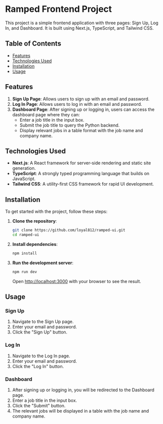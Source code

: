 # Ramped Frontend Project

This project is a simple frontend application with three pages: Sign Up, Log In, and Dashboard. It is built using Next.js, TypeScript, and Tailwind CSS.

## Table of Contents

- [Features](#features)
- [Technologies Used](#technologies-used)
- [Installation](#installation)
- [Usage](#usage)

## Features

1. **Sign Up Page**: Allows users to sign up with an email and password.
2. **Log In Page**: Allows users to log in with an email and password.
3. **Dashboard Page**: After signing up or logging in, users can access the dashboard page where they can:
   - Enter a job title in the input box.
   - Submit the job title to query the Python backend.
   - Display relevant jobs in a table format with the job name and company name.

## Technologies Used

- **Next.js**: A React framework for server-side rendering and static site generation.
- **TypeScript**: A strongly typed programming language that builds on JavaScript.
- **Tailwind CSS**: A utility-first CSS framework for rapid UI development.

## Installation

To get started with the project, follow these steps:

1. **Clone the repository**:
   ```bash
   git clone https://github.com/loyal812/ramped-ui.git
   cd ramped-ui
   ```

2. **Install dependencies**:
   ```bash
   npm install
   ```

3. **Run the development server**:
   ```bash
   npm run dev
   ```

   Open [http://localhost:3000](http://localhost:3000) with your browser to see the result.

## Usage

### Sign Up

1. Navigate to the Sign Up page.
2. Enter your email and password.
3. Click the "Sign Up" button.

### Log In

1. Navigate to the Log In page.
2. Enter your email and password.
3. Click the "Log In" button.

### Dashboard

1. After signing up or logging in, you will be redirected to the Dashboard page.
2. Enter a job title in the input box.
3. Click the "Submit" button.
4. The relevant jobs will be displayed in a table with the job name and company name.